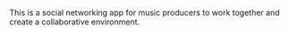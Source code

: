 This is a social networking app for music producers to work together and create a collaborative environment.